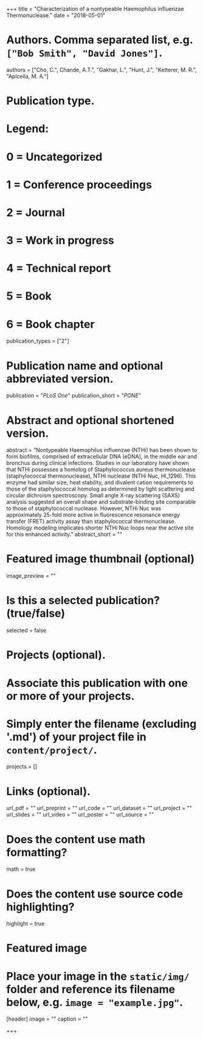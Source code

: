 +++
title = "Characterization of a nontypeable Haemophilus influenzae Thermonuclease."
date = "2018-05-01"

# Authors. Comma separated list, e.g. `["Bob Smith", "David Jones"]`.
authors = ["Cho, C.", Chande, A.T.", "Gakhar, L.", "Hunt, J.", "Ketterer, M. R.", "Apicella, M. A."]

# Publication type.
# Legend:
# 0 = Uncategorized
# 1 = Conference proceedings
# 2 = Journal
# 3 = Work in progress
# 4 = Technical report
# 5 = Book
# 6 = Book chapter
publication_types = ["2"]

# Publication name and optional abbreviated version.
publication = "*PLoS One*"
publication_short = "*PONE*"

# Abstract and optional shortened version.
abstract = "Nontypeable Haemophilus influenzae (NTHi) has been shown to form biofilms, comprised of extracellular DNA (eDNA), in the middle ear and bronchus during clinical infections.    Studies in our laboratory have shown that NTHi possesses a homolog of Staphylococcus aureus thermonuclease (staphylococcal thermonuclease), NTHi nuclease (NTHi Nuc, HI_1296).  This enzyme had similar size, heat stability, and divalent cation requirements to those of the staphylococcal homolog as determined by light scattering and circular dichroism spectroscopy.  Small angle X-ray scattering (SAXS) analysis suggested an overall shape and substrate-binding site comparable to those of staphylococcal nuclease.  However, NTHi Nuc was approximately 25-fold more active in fluorescence resonance energy transfer (FRET) activity assay than staphylococcal thermonuclease. Homology modeling implicates shorter NTHi Nuc loops near the active site for this enhanced activity."
abstract_short = ""

# Featured image thumbnail (optional)
image_preview = ""

# Is this a selected publication? (true/false)
selected = false

# Projects (optional).
#   Associate this publication with one or more of your projects.
#   Simply enter the filename (excluding '.md') of your project file in `content/project/`.
projects = []

# Links (optional).
url_pdf = ""
url_preprint = ""
url_code = ""
url_dataset = ""
url_project = ""
url_slides = ""
url_video = ""
url_poster = ""
url_source = ""

# Does the content use math formatting?
math = true

# Does the content use source code highlighting?
highlight = true

# Featured image
# Place your image in the `static/img/` folder and reference its filename below, e.g. `image = "example.jpg"`.
[header]
image = ""
caption = ""

+++

